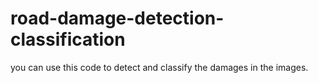 # road-damage-detection-classification
you can use this code to detect and classify the damages in the images.
